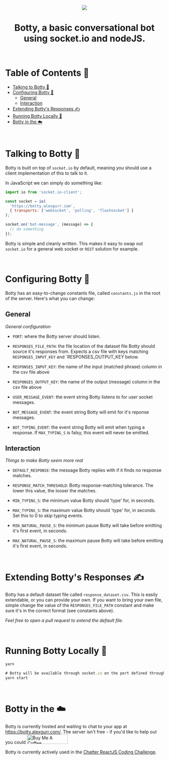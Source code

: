 <p align="center">
  <img src="https://puu.sh/GTori/c6f7e9cae8.jpg">
  <h1 align="center"> Botty, a basic conversational bot using socket.io and nodeJS.</h1>
</p>

&nbsp;
&nbsp;
# Table of Contents 📝
- [Talking to Botty 💬](#talking-to-botty-)
- [Configuring Botty 🔧](#configuring-botty-)
  * [General](#general)
  * [Interaction](#interaction)
- [Extending Botty's Responses ✍️](#extending-bottys-responses-%EF%B8%8F)
- [Running Botty Locally 🚀](#running-botty-locally-)
- [Botty in the ☁️](#botty-in-the-%EF%B8%8F)

&nbsp;
# Talking to Botty 💬

Botty is built on top of `socket.io` by default, meaning you should use a client implementation of this to talk to it.

In JavaScript we can simply do something like:

```javascript
import io from 'socket.io-client';

const socket = io(
  'https://botty.alexgurr.com',
  { transports: ['websocket', 'polling', 'flashsocket'] }
);

socket.on('bot-message', (message) => {
  // do something
});
```

Botty is simple and cleanly written. This makes it easy to swap out `socket.io` for a general web socket or `REST` solution for example.

&nbsp;
# Configuring Botty 🔧
Botty has an easy-to-change constants file, called `constants.js` in the root of the server. Here's what you can change:

## General
*General configuration*
- `PORT`: where the Botty server should listen.
  
- `RESPONSES_FILE_PATH`: the file location of the dataset file Botty should source it's responses from. Expects a csv file with keys matching `RESPONSES_INPUT_KEY` and `RESPONSES_OUTPUT_KEY below.

- `RESPONSES_INPUT_KEY`: the name of the input (matched phrase) column in the csv file above

- `RESPONSES_OUTPUT_KEY`: the name of the output (message) column in the csv file above

- `USER_MESSAGE_EVENT`: the event string Botty listens to for user socket messages.

- `BOT_MESSAGE_EVENT`: the event string Botty will emit for it's reponse messages.
  
- `BOT_TYPING_EVENT`: the event string Botty will emit when typing a response. If `MAX_TYPING_S` is falsy, this event will never be emitted.

## Interaction 
*Things to make Botty seem more real*

- `DEFAULT_RESPONSE`: the message Botty replies with if it finds no response matches.
  
- `RESPONSE_MATCH_THRESHOLD`: Botty response-matching tolerance. The lower this value, the looser the matches. 
  
- `MIN_TYPING_S`: the minimum value Botty should 'type' for, in seconds.

- `MAX_TYPING_S`: the maximum value Botty should 'type' for, in seconds. Set this to 0 to skip typing events.
  
- `MIN_NATURAL_PAUSE_S`: the minimum pause Botty will take before emitting it's first event, in seconds.

- `MAX_NATURAL_PAUSE_S`: the maximum pause Botty will take before emitting it's first event, in seconds.


&nbsp;
# Extending Botty's Responses ✍️
Botty has a default dataset file called `response_dataset.csv`. This is easily extendable, or you can provide your own. If you want to bring your own file, simple change the value of the `RESPONSES_FILE_PATH` constant and make sure it's in the correct format (see constants above). 

*Feel free to open a pull request to extend the default file.*

&nbsp;
# Running Botty Locally 🚀
```javascript
yarn

# Botty will be available through socket.io on the port defined through the PORT constant
yarn start
```

&nbsp;
# Botty in the ☁️
Botty is currently hosted and waiting to chat to your app at https://botty.alexgurr.com/. The server isn't free - if you'd like to help out you could <a href="https://www.buymeacoffee.com/alexgurr" target="_blank"><img src="https://cdn.buymeacoffee.com/buttons/default-orange.png" alt="Buy Me A Coffee" height="30" width="130"></a>

Botty is currently actively used in the [Chatter ReactJS Coding Challenge](https://github.com/alexgurr/react-coding-challenges/tree/master/chatter).
